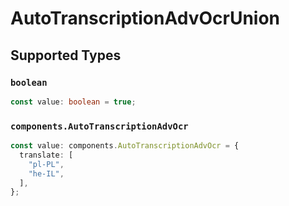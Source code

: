 # AutoTranscriptionAdvOcrUnion


## Supported Types

### `boolean`

```typescript
const value: boolean = true;
```

### `components.AutoTranscriptionAdvOcr`

```typescript
const value: components.AutoTranscriptionAdvOcr = {
  translate: [
    "pl-PL",
    "he-IL",
  ],
};
```

